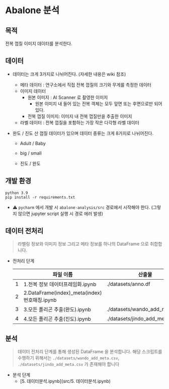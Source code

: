# Abalone  분석 

## 목적 

전복 껍질 이미지 데이터를 분석한다.

## 데이터 

- 데이터는 크게 3가지로 나뉘어진다. (자세한 내용은 wiki 참조)

  - 메타 데이터 : 연구소에서 직접 전복 껍질의 크기와 무게를 측정한 데이터
  - 이미지 데이터
    - 원본 이미지 : AI Scanner 로 촬영한 이미지
      - 원본 이미지 내 들어 있는 전복 객체는 모두 앞면 또는 후면으로만 되어 있다.
    - 전복 껍질 이미지: 이미지 내 전복 껍질만을 추출한 이미지
  - 라벨 데이터 : 전복 껍질을 포함하는 가장 작은 다각형 라벨 데이터

- 완도 / 진도 산 껍질 데이터가 있으며 데이터 종류는 크게 8가지로 나뉘어진다.

  - Adult / Baby 

  - big / small 

  - 진도 / 완도

    

## 개발 환경

```shell
python 3.9
pip install -r requirements.txt
```

- ⚠️ `pycharm` 에서 개발 시 `abalone-analysis/src` 경로에서 시작해야 한다. (그렇지 않으면 jupyter script 실행 시 경로 에러 발생)



## 데이터 전처리

> 라벨링 정보와 이미지 정보 그리고 메타 정보를 하나의 DataFrame 으로 취합합니다. 

- 전처리 단계 

  |      | 파일 이름                                          | 산출물                        |
  | ---- |------------------------------------------------| ----------------------------- |
  | 1    | 1.전복 정보 데이터프레임화.ipynb           | ./datasets/anno.df            |
  | 2    | 2.DataFrame(index)_meta(index)번호매칭.ipynb |                               |
  | 3    | 3.모든 폴리곤 추출(완도).ipynb            | ./datasets/wando_add_meta.csv |
  | 4    | 4.모든 폴리곤 추출(진도).ipynb            | ./datasets/jindo_add_meta.csv |

## 분석

> 데이터 전처리 단계를 통해 생성된 DataFrame 을 분석합니다.
> 해당 스크립트를 수행하기 위해서는 `./datasets/wando_add_meta.csv`, `./datasets/jindo_add_meta.csv` 가 존재해야 합니다

- 분석 단계
  - [5. 데이터분석.ipynb](src/5. 데이터분석.ipynb) 